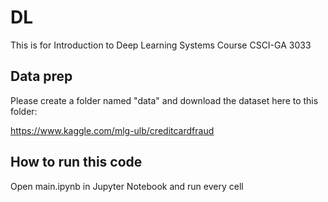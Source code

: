 # DL
This is for Introduction to Deep Learning Systems Course CSCI-GA 3033

## Data prep
Please create a folder named "data" and download the dataset here to this folder:

https://www.kaggle.com/mlg-ulb/creditcardfraud

## How to run this code
Open main.ipynb in Jupyter Notebook and run every cell
